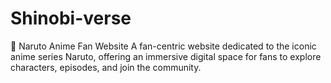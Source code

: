 # Shinobi-verse
🍥 Naruto Anime Fan Website A fan-centric website dedicated to the iconic anime series Naruto, offering an immersive digital space for fans to explore characters, episodes, and join the community.
